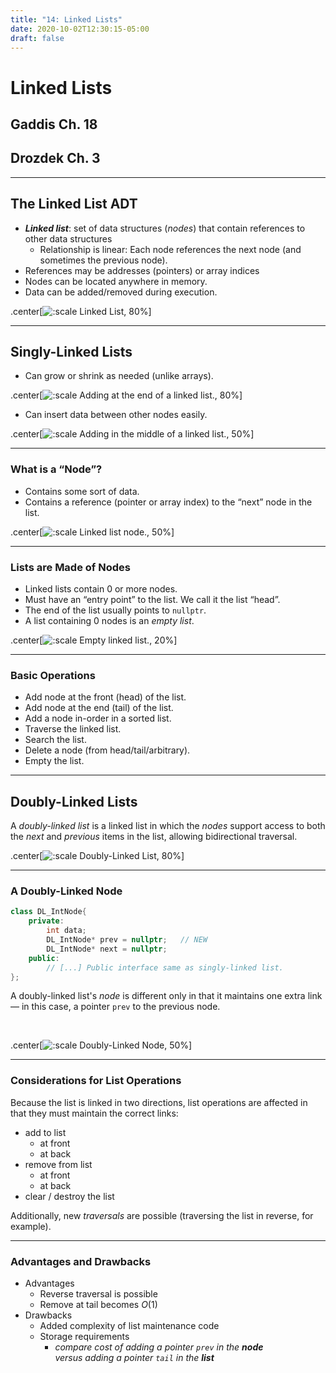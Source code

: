 ```yaml
---
title: "14: Linked Lists"
date: 2020-10-02T12:30:15-05:00
draft: false
---
```


# Linked Lists

## Gaddis Ch. 18
## Drozdek Ch. 3

---

## The Linked List ADT
* **_Linked list_**: set of data structures (_nodes_) that contain references to other data structures
    - Relationship is linear:  Each node references the next node (and sometimes the previous node).
* References may be addresses (pointers) or array indices
* Nodes can be located anywhere in memory.
* Data can be added/removed during execution.

.center[![:scale Linked List, 80%](../images/LinkedList/LinkedList.svg)]

---

## Singly-Linked Lists

* Can grow or shrink as needed (unlike arrays).

.center[![:scale Adding at the end of a linked list., 80%](../images/LinkedList/LinkedList_add_end.svg)]

* Can insert data between other nodes easily.

.center[![:scale Adding in the middle of a linked list., 50%](../images/LinkedList/LinkedList_add_mid.svg)]

---

### What is a “Node”?

* Contains some sort of data.
* Contains a reference (pointer or array index) to the “next” node in the list.

.center[![:scale Linked list node., 50%](../images/LinkedList/LinkedList_node.svg)]

---

### Lists are Made of Nodes

* Linked lists contain 0 or more nodes.
* Must have an “entry point” to the list.  We call it the list “head”.
* The end of the list usually points to `nullptr`.
* A list containing 0 nodes is an _empty list_.

.center[![:scale Empty linked list., 20%](../images/LinkedList/LinkedList_empty.svg)]

---

### Basic Operations

* Add node at the front (head) of the list.
* Add node at the end (tail) of the list.
* Add a node in-order in a sorted list.
* Traverse the linked list.
* Search the list.
* Delete a node (from head/tail/arbitrary).
* Empty the list.

---

## Doubly-Linked Lists

A _doubly-linked list_ is a linked list in which the _nodes_ support access to both the _next_ and _previous_ items in the list, allowing bidirectional traversal.


.center[![:scale Doubly-Linked List, 80%](../images/LinkedList/Doubly-Linked_List.svg)]

---

### A Doubly-Linked Node

```cpp
class DL_IntNode{
    private:
        int data;
        DL_IntNode* prev = nullptr;   // NEW
        DL_IntNode* next = nullptr;
    public:
        // [...] Public interface same as singly-linked list.
};
```

A doubly-linked list's _node_ is different only in that it maintains one extra link &mdash; in this case, a pointer `prev` to the previous node.

<br>

.center[![:scale Doubly-Linked Node, 50%](../images/LinkedList/Doubly-Linked_Node.svg)]

---

### Considerations for List Operations

Because the list is linked in two directions, list operations are affected in that they must maintain the correct links:

* add to list
    - at front
    - at back
* remove from list
    - at front
    - at back
* clear / destroy the list

Additionally, new _traversals_ are possible (traversing the list in reverse, for example).

---

### Advantages and Drawbacks

* Advantages
    - Reverse traversal is possible
    - Remove at tail becomes $O(1)$
* Drawbacks
    - Added complexity of list maintenance code
    - Storage requirements
        + _compare cost of adding a pointer `prev` in the **node** <br /> versus adding a pointer `tail` in the **list**_

